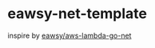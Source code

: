 # eawsy-net-template
inspire by [eawsy/aws-lambda-go-net](https://github.com/eawsy/aws-lambda-go-net)
